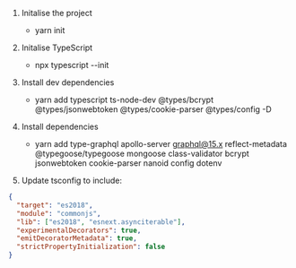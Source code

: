1. Initalise the project

   - yarn init

2. Initalise TypeScript

   - npx typescript --init

3. Install dev dependencies

   - yarn add typescript ts-node-dev @types/bcrypt @types/jsonwebtoken @types/cookie-parser @types/config -D

4. Install dependencies

   - yarn add type-graphql apollo-server graphql@15.x reflect-metadata @typegoose/typegoose mongoose class-validator bcrypt jsonwebtoken cookie-parser nanoid config dotenv

5. Update tsconfig to include:

```json
{
  "target": "es2018",
  "module": "commonjs",
  "lib": ["es2018", "esnext.asynciterable"],
  "experimentalDecorators": true,
  "emitDecoratorMetadata": true,
  "strictPropertyInitialization": false
}
```
